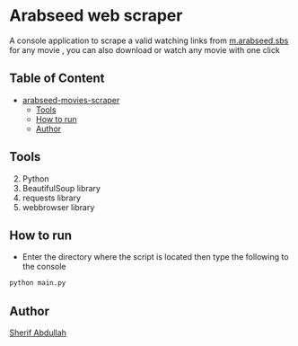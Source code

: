 # Arabseed web scraper
A console application to scrape a valid watching links from <a href="https://m.arabseed.sbs" target="_blank">m.arabseed.sbs</a> for any movie , you can also download or watch any movie with one click

## Table of Content
- [arabseed-movies-scraper](#arabseed-webscrapping)
  * [Tools](#tools)
  * [How to run](#how-to-run)
  * [Author](#author)

## Tools
2. Python
3. BeautifulSoup library
4. requests library
5. webbrowser library

## How to run
* Enter the directory where the script is located then type the following to the console
```Bash
python main.py
```
## Author
[Sherif Abdullah](https://github.com/sherif-abdallah)
